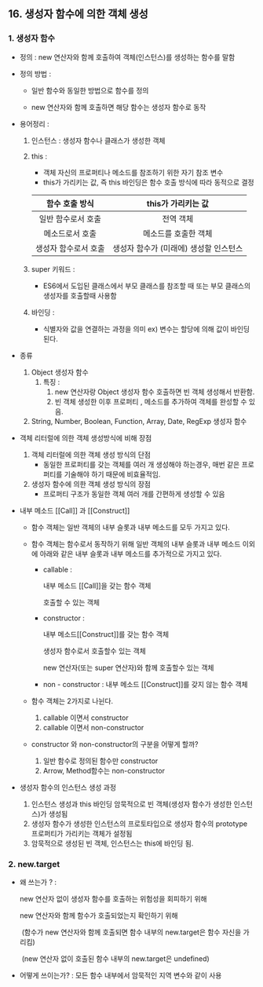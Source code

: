 ## 16. 생성자 함수에 의한 객체 생성

### 1. 생성자 함수

- 정의 : new 연산자와 함께 호출하여 객체(인스턴스)를 생성하는 함수를 말함

  

- 정의 방법 : 

  - 일반 함수와 동일한 방법으로 함수를 정의 

  - new 연산자와 함께 호출하면 해당 함수는 생성자 함수로 동작

    

- 용어정리 : 

  1. 인스턴스 : 생성자 함수나 클래스가 생성한 객체

  2. this : 

     - 객체 자신의 프로퍼티나 메소드를 참조하기 위한 자기 참조 변수
     - this가 가리키는 값, 즉 this 바인딩은 함수 호출 방식에 따라 동적으로 결정

     |    함수 호출 방식    |           this가 가리키는 값           |
     | :------------------: | :------------------------------------: |
     |  일반 함수로서 호출  |               전역 객체                |
     |   메소드로서 호출    |          메소드를 호출한 객체          |
     | 생성자 함수로서 호출 | 생성자 함수가 (미래에) 생성할 인스턴스 |

  3. super 키워드 : 

     - ES6에서 도입된 클래스에서 부모 클래스를 참조할 때 또는 부모 클래스의 생성자를 호출할때 사용함

  4. 바인딩 : 

     - 식별자와 값을 연결하는 과정을 의미 ex) 변수는 할당에 의해 값이 바인딩 된다.

- 종류 

  1. Object 생성자 함수
     1. 특징 : 
        1. new 연산자랑 Object 생성자 함수 호출하면 빈 객체 생성해서 반환함.
        2. 빈 객체 생성한 이후 프로퍼티 , 메소드를 추가하여 객체를 완성할 수 있음.
  2. String, Number, Boolean, Function, Array, Date, RegExp 생성자 함수

  

- 객체 리터럴에 의한 객체 생성방식에 비해 장점

  

  1. 객체 리터럴에 의한 객체 생성 방식의 단점
     - 동일한 프로퍼티를 갖는 객체를 여러 개 생성해야 하는경우, 매번 같은 프로퍼티를 기술해야 하기 때문에 비효율적임.
  2. 생성자 함수에 의한 객체 생성 방식의 장점
     - 프로퍼티 구조가 동일한 객체 여러 개를 간편하게 생성할 수 있음

  

- 내부 메소드 [[Call]] 과 [[Construct]]

  - 함수 객체는 일반 객체의 내부 슬롯과 내부 메소드를 모두 가지고 있다.

  - 함수 객체는 함수로서 동작하기 위해 일반 객체의 내부 슬롯과 내부 메소드 이외에 아래와 같은 내부 슬롯과 내부 메소드를 추가적으로 가지고 있다.

    - callable : 

      내부 메소드 [[Call]]을 갖는 함수 객체

      호출할 수 있는 객체

      

    - constructor : 

      내부 메소드[[Construct]]를 갖는 함수 객체

      생성자 함수로서 호출할수 있는 객체

      new 연산자(또는 super 연산자)와 함께 호출할수 있는 객체

    - non - constructor : 내부 메소드 [[Construct]]를 갖지 않는 함수 객체

  - 함수 객체는 2가지로 나뉜다.

    1. callable 이면서 constructor 
    2. callable 이면서 non-constructor 

  - constructor 와 non-constructor의 구분을 어떻게 할까?

    1. 일반 함수로 정의된 함수만 constructor
    2. Arrow, Method함수는 non-constructor

- 생성자 함수의 인스턴스 생성 과정

  1. 인스턴스 생성과 this  바인딩 암묵적으로 빈 객체(생성자 함수가 생성한 인스턴스)가 생성됨
  2. 생성자 함수가 생성한 인스턴스의 프로토타입으로 생성자 함수의 prototype 프로퍼티가 가리키는 객체가 설정됨
  3. 암묵적으로 생성된 빈 객체, 인스턴스는 this에 바인딩 됨.



### 2. new.target

- 왜 쓰는가 ? : 

  new 연산자 없이 생성자 함수를 호출하는 위험성을 회피하기 위해

  new 연산자와 함께 함수가 호출되었는지 확인하기 위해

  ​	(함수가 new 연산자와 함께 호출되면 함수 내부의 new.target은 함수 자신을 가리킴)

  ​	(new 연산자 없이 호출된 함수 내부의 new.target은 undefined)

- 어떻게 쓰이는가? : 모든 함수 내부에서 암묵적인 지역 변수와 같이 사용